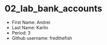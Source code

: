 # 02_lab_bank_accounts

* First Name: Andrei
* Last Name: Karlin
* Period: 3
* Github username: fredthefish
